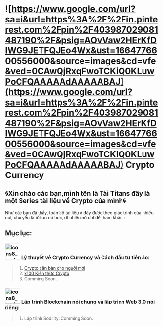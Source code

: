 # ![https://www.google.com/url?sa=i&url=https%3A%2F%2Fin.pinterest.com%2Fpin%2F403987029081487190%2F&psig=AOvVaw2HErKfDIWG9JETFQJEo4Wx&ust=1664776600556000&source=images&cd=vfe&ved=0CAwQjRxqFwoTCKiQ0KLuwPoCFQAAAAAdAAAAABAJ](https://www.google.com/url?sa=i&url=https%3A%2F%2Fin.pinterest.com%2Fpin%2F403987029081487190%2F&psig=AOvVaw2HErKfDIWG9JETFQJEo4Wx&ust=1664776600556000&source=images&cd=vfe&ved=0CAwQjRxqFwoTCKiQ0KLuwPoCFQAAAAAdAAAAABAJ) Crypto Currency

## 🌀Xin chào các bạn,mình tên là Tài Titans đây là một Series tài liệu về Crypto của mình🌀


Như các bạn đã thấy, toàn bộ tài liệu ở đây được theo giáo trình của nhiều nơi,  chủ yếu là tối ưu nó hơn, dĩ nhiên nó chỉ để tham khảo :

## Mục lục:

### <img src="https://www.google.com/url?sa=i&url=https%3A%2F%2Fthenounproject.com%2Ficon%2Fcryptocurrency-3262833%2F&psig=AOvVaw0wR-CJanZS1UQma03UXH9A&ust=1664776786219000&source=images&cd=vfe&ved=0CAwQjRxqFwoTCJj4rPvuwPoCFQAAAAAdAAAAABAD" title="" alt="icons8_android_os_64px.png" width="50"> Lý thuyết về Crypto Currency và Cách đầu tư tiền ảo:

> 1. [Crypto căn bản cho người mới](https://docs.google.com/spreadsheets/d/1XdbB8a5rju2C1XNH2OrFpfOkFnXLNXN7qtYIbKfZKNk/htmlview?fbclid=IwAR2f0xZyv8E2RwGNWJghE0hOub3kdgwfz8kdcVfrIEn51OFYoZdZsgkXFN8#)
> 2. [x100 Kiến thức Crypto](https://docs.google.com/spreadsheets/d/110I7kT3hB2HjtEHkvf3-s8tq60LmYQxdkq-ujpihtMY/edit#gid=0)
> 3. Comming Soon.

### <img src="https://www.google.com/url?sa=i&url=https%3A%2F%2Fwww.vecteezy.com%2Fvector-art%2F5374848-blockchain-technology-modern-icon-vector-block-chain-symbol-or-logo-element-in-thin-line-style&psig=AOvVaw263_vOPGepdJULSkFyjBo2&ust=1664777134177000&source=images&cd=vfe&ved=0CAwQjRxqFwoTCLDy16HwwPoCFQAAAAAdAAAAABAI" title="" alt="icons8_android_os_64px.png" width="50"> Lập trình Blockchain nói chung và lập trình Web 3.0 nói riêng:
> 1. Lập trình Sodility: Comming Soon.
